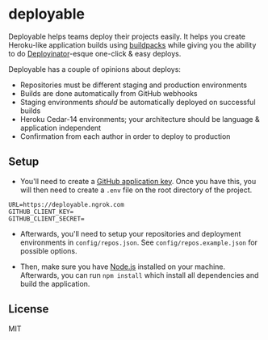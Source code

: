 # deployable

Deployable helps teams deploy their projects easily. It helps you create Heroku-like application
builds using [buildpacks](https://devcenter.heroku.com/articles/buildpacks) while giving you the
ability to do [Deployinator](https://github.com/etsy/deployinator)-esque one-click & easy deploys.

Deployable has a couple of opinions about deploys:
* Repositories must be different staging and production environments
* Builds are done automatically from GitHub webhooks
* Staging environments _should_ be automatically deployed on successful builds
* Heroku Cedar-14 environments; your architecture should be language & application independent
* Confirmation from each author in order to deploy to production

## Setup

* You'll need to create a [GitHub application key](https://github.com/settings/developers). Once you
have this, you will then need to create a `.env` file on the root directory of the project.

```
URL=https://deployable.ngrok.com
GITHUB_CLIENT_KEY=
GITHUB_CLIENT_SECRET=
```

* Afterwards, you'll need to setup your repositories and deployment environments in
`config/repos.json`. See `config/repos.example.json` for possible options.

* Then, make sure you have [Node.js](https://nodejs.org/en/) installed on your machine. Afterwards,
you can run `npm install` which install all dependencies and build the application.

## License

MIT